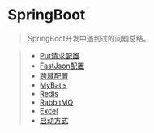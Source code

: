 # SpringBoot

> SpringBoot开发中遇到过的问题总结。  

> * [Put请求配置](../springboot/put-config.md)
> * [FastJson配置](../springboot/fastjson-config.md)
> * [跨域配置](../springboot/cors-config.md)
> * [MyBatis](../springboot/mybatis.md)
> * [Redis](../springboot/redis.md)
> * [RabbitMQ](../springboot/rabbitmq.md)
> * [Excel](../springboot/excel.md)
> * [启动方式](../springboot/run.md)